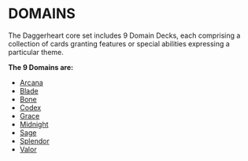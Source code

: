 # DOMAINS

The Daggerheart core set includes 9 Domain Decks, each comprising a collection of cards granting features or special abilities expressing a particular theme.

**The 9 Domains are:**

- [Arcana](../Domains/Arcana.md)
- [Blade](../Domains/Blade.md)
- [Bone](../Domains/Bone.md)
- [Codex](../Domains/Codex.md)
- [Grace](../Domains/Grace.md)
- [Midnight](../Domains/Midnight.md)
- [Sage](../Domains/Sage.md)
- [Splendor](../Domains/Splendor.md)
- [Valor](../Domains/Valor.md)

